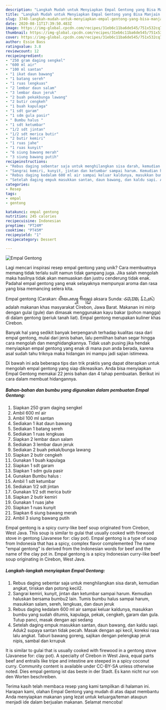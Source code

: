 ```yaml
---
description: "Langkah Mudah untuk Menyiapkan Empal Gentong yang Bisa Manjain Lidah"
title: "Langkah Mudah untuk Menyiapkan Empal Gentong yang Bisa Manjain Lidah"
slug: 3740-langkah-mudah-untuk-menyiapkan-empal-gentong-yang-bisa-manjain-lidah
date: 2020-08-11T17:39:50.483Z
image: https://img-global.cpcdn.com/recipes/31eb6c11ba6de545/751x532cq70/empal-gentong-foto-resep-utama.jpg
thumbnail: https://img-global.cpcdn.com/recipes/31eb6c11ba6de545/751x532cq70/empal-gentong-foto-resep-utama.jpg
cover: https://img-global.cpcdn.com/recipes/31eb6c11ba6de545/751x532cq70/empal-gentong-foto-resep-utama.jpg
author: Essie Bass
ratingvalue: 3.8
reviewcount: 12
recipeingredient:
- "250 gram daging sengkel"
- "600 ml air"
- "100 ml santan"
- "1 ikat daun bawang"
- "1 batang sereh"
- "1 ruas lengkuas"
- "2 lembar daun salam"
- "3 lembar daun jeruk"
- "2 buah pekakbunga lawang"
- "2 butir cengkeh"
- "1 buah kapulaga"
- "1 sdt garam"
- "1 sdm gula pasir"
- " Bumbu halus "
- "1 sdt ketumbar"
- "1/2 sdt jintan"
- "1/2 sdt merica butir"
- "2 butir kemiri"
- "1 ruas jahe"
- "1 ruas kunyit"
- "6 siung bawang merah"
- "3 siung bawang putih"
recipeinstructions:
- "Rebus daging sebentar saja untuk menghilangkan sisa darah, kemudian angkat, tiriskan dan potong kecil2."
- "Sangrai kemiri, kunyit, jintan dan ketumbar sampai harum. Kemudian haluskan bersama bumbu2 lain. Tumis bumbu halus sampai harum, masukkan salam, sereh, lengkuas, dan daun jeruk"
- "Rebus daging kedalam 600 ml air sampai keluar kaldunya, masukkan bumbu yang sudah ditumis, kapulaga, pekak, cengkeh, garam dan gula. Tutup panci, masak dengan api sedang"
- "Setelah daging empuk masukkan santan, daun bawang, dan kaldu sapi. Aduk2 supaya santan tidak pecah. Masak dengan api kecil, koreksi rasa lalu angkat. Taburi bawang goreng, sajikan dengan pelengkap jeruk nipis, sambal dan krrupuk"
categories:
- Resep
tags:
- empal
- gentong

katakunci: empal gentong 
nutrition: 245 calories
recipecuisine: Indonesian
preptime: "PT24M"
cooktime: "PT45M"
recipeyield: "1"
recipecategory: Dessert

---
```



![Empal Gentong](https://img-global.cpcdn.com/recipes/31eb6c11ba6de545/751x532cq70/empal-gentong-foto-resep-utama.jpg)

Lagi mencari inspirasi resep empal gentong yang unik? Cara membuatnya memang tidak terlalu sulit namun tidak gampang juga. Jika salah mengolah maka hasilnya tidak akan memuaskan dan justru cenderung tidak enak. Padahal empal gentong yang enak selayaknya mempunyai aroma dan rasa yang bisa memancing selera kita.

Empal gentong (Carakan: ꦲꦼꦩ꧀ꦥꦭ꧀ ꦒꦼꦤ꧀ꦛꦺꦴꦁ aksara Sunda: ᮈᮙ᮪ᮕᮜ᮪ ᮍᮨᮔ᮪ᮒᮧᮀ) adalah makanan khas masyarakat Cirebon, Jawa Barat. Makanan ini mirip dengan gulai (gule) dan dimasak menggunakan kayu bakar (pohon mangga) di dalam gentong (periuk tanah liat). Empal gentong merupakan kuliner khas Cirebon.

Banyak hal yang sedikit banyak berpengaruh terhadap kualitas rasa dari empal gentong, mulai dari jenis bahan, lalu pemilihan bahan segar hingga cara mengolah dan menghidangkannya. Tidak usah pusing jika hendak menyiapkan empal gentong yang enak di mana pun anda berada, karena asal sudah tahu triknya maka hidangan ini mampu jadi sajian istimewa.


Di bawah ini ada beberapa tips dan trik praktis yang dapat diterapkan untuk mengolah empal gentong yang siap dikreasikan. Anda bisa menyiapkan Empal Gentong memakai 22 jenis bahan dan 4 tahap pembuatan. Berikut ini cara dalam membuat hidangannya.

<!--inarticleads1-->

##### Bahan-bahan dan bumbu yang digunakan dalam pembuatan Empal Gentong:

1. Siapkan 250 gram daging sengkel
1. Ambil 600 ml air
1. Ambil 100 ml santan
1. Sediakan 1 ikat daun bawang
1. Sediakan 1 batang sereh
1. Sediakan 1 ruas lengkuas
1. Siapkan 2 lembar daun salam
1. Sediakan 3 lembar daun jeruk
1. Sediakan 2 buah pekak/bunga lawang
1. Siapkan 2 butir cengkeh
1. Gunakan 1 buah kapulaga
1. Siapkan 1 sdt garam
1. Siapkan 1 sdm gula pasir
1. Gunakan  Bumbu halus :
1. Ambil 1 sdt ketumbar
1. Sediakan 1/2 sdt jintan
1. Gunakan 1/2 sdt merica butir
1. Siapkan 2 butir kemiri
1. Gunakan 1 ruas jahe
1. Siapkan 1 ruas kunyit
1. Siapkan 6 siung bawang merah
1. Ambil 3 siung bawang putih


Empal gentong is a spicy curry-like beef soup originated from Cirebon, West Java. This soup is similar to gulai that usually cooked with firewood stove in gentong (Javanese for: clay pot). Empal gentong is a type of soup from Indonesia that has a spicy, complex flavor complemented The name &#34;empal gentong&#34; is derived from the Indonesian words for beef and the name of the clay pot in. Empal gentong is a spicy Indonesian curry-like beef soup originating in Cirebon, West Java. 

<!--inarticleads2-->

##### Langkah-langkah menyiapkan Empal Gentong:

1. Rebus daging sebentar saja untuk menghilangkan sisa darah, kemudian angkat, tiriskan dan potong kecil2.
1. Sangrai kemiri, kunyit, jintan dan ketumbar sampai harum. Kemudian haluskan bersama bumbu2 lain. Tumis bumbu halus sampai harum, masukkan salam, sereh, lengkuas, dan daun jeruk
1. Rebus daging kedalam 600 ml air sampai keluar kaldunya, masukkan bumbu yang sudah ditumis, kapulaga, pekak, cengkeh, garam dan gula. Tutup panci, masak dengan api sedang
1. Setelah daging empuk masukkan santan, daun bawang, dan kaldu sapi. Aduk2 supaya santan tidak pecah. Masak dengan api kecil, koreksi rasa lalu angkat. Taburi bawang goreng, sajikan dengan pelengkap jeruk nipis, sambal dan krrupuk


It is similar to gulai that is usually cooked with firewood in a gentong stove (Javanese for: clay pot). A specialty of Cirebon in West Java, equal parts beef and entrails like tripe and intestine are steeped in a spicy coconut curry. Community content is available under CC-BY-SA unless otherwise noted. Dies empal gentong ist das beste in der Stadt. Es kann nicht nur von den Worten beschreiben. 

Terima kasih telah membaca resep yang kami tampilkan di halaman ini. Harapan kami, olahan Empal Gentong yang mudah di atas dapat membantu Anda menyiapkan makanan yang lezat untuk keluarga/teman ataupun menjadi ide dalam berjualan makanan. Selamat mencoba!
